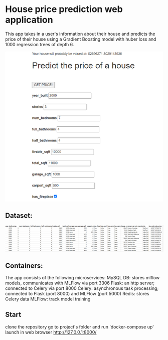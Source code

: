 # House price prediction web application
This app takes in a user's information about their house and predicts the price of their house using a Gradient Boosting model with huber loss and 1000 regression trees of depth 6.

<p align="center">
  <img src="example.png" width="800" title="example">
</p>

## Dataset:
<p align="center">
  <img src="dataset.png" width="1450" title="example">
</p>

## Containers:
The app consists of the following microservices:
MySQL DB: stores mlflow models, communicates with MLFlow via port 3306
Flask: an http server; connected to Celery via port 8000
Celery: asynchronous task processing; connected to Flask (port 8000) and MLFlow (port 5000)
Redis: stores Celery data
MLFlow: track model training

## Start 
clone the repository
go to project's folder and run 'docker-compose up' 
launch in web browser http://127.0.0.1:8000/


